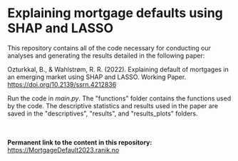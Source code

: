 # Explaining mortgage defaults using SHAP and LASSO

This repository contains all of the code necessary for conducting our analyses and generating the results detailed in the following paper:

Ozturkkal, B., & Wahlstrøm, R. R. (2022). Explaining default of mortgages in an emerging market using SHAP and LASSO. Working Paper. https://doi.org/10.2139/ssrn.4212836

Run the code in *main.py*. The "functions" folder contains the functions used by the code. The descriptive statistics and results used in the paper are saved in the "descriptives", "results", and "results_plots" folders.

<br/><br/>
**Permanent link to the content in this repository:** https://MortgageDefault2023.ranik.no
